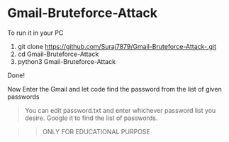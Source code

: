 # Gmail-Bruteforce-Attack

To run it in your PC
1. git clone https://github.com/Suraj7879/Gmail-Bruteforce-Attack-.git
2. cd Gmail-Bruteforce-Attack
3. python3 Gmail-Bruteforce-Attack

Done!

Now Enter the Gmail and let code find the password from the list of given passwords

> You can edit password.txt and enter whichever password list you desire.
> Google it to find the list of passwords. 


>> ONLY FOR EDUCATIONAL PURPOSE
